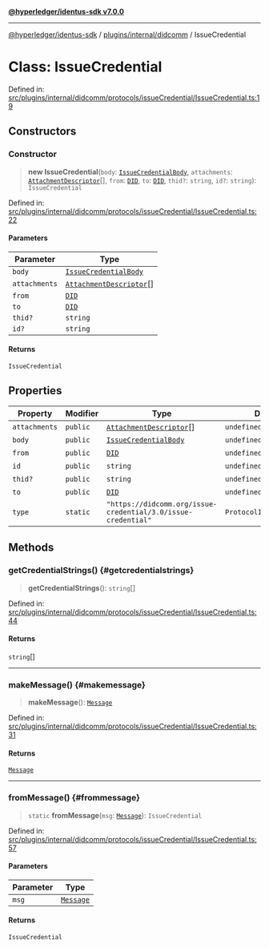 [**@hyperledger/identus-sdk v7.0.0**](../../../../README.md)

***

[@hyperledger/identus-sdk](../../../../README.md) / [plugins/internal/didcomm](../README.md) / IssueCredential

# Class: IssueCredential

Defined in: [src/plugins/internal/didcomm/protocols/issueCredential/IssueCredential.ts:19](https://github.com/hyperledger/identus-edge-agent-sdk-ts/blob/96423ee84b124a31ce63036d9d623d1cb73a13c2/src/plugins/internal/didcomm/protocols/issueCredential/IssueCredential.ts#L19)

## Constructors

### Constructor

> **new IssueCredential**(`body`: [`IssueCredentialBody`](../interfaces/IssueCredentialBody.md), `attachments`: [`AttachmentDescriptor`](../../../../overview/namespaces/Domain/classes/AttachmentDescriptor.md)[], `from`: [`DID`](../../../../overview/namespaces/Domain/classes/DID.md), `to`: [`DID`](../../../../overview/namespaces/Domain/classes/DID.md), `thid?`: `string`, `id?`: `string`): `IssueCredential`

Defined in: [src/plugins/internal/didcomm/protocols/issueCredential/IssueCredential.ts:22](https://github.com/hyperledger/identus-edge-agent-sdk-ts/blob/96423ee84b124a31ce63036d9d623d1cb73a13c2/src/plugins/internal/didcomm/protocols/issueCredential/IssueCredential.ts#L22)

#### Parameters

| Parameter | Type |
| ------ | ------ |
| `body` | [`IssueCredentialBody`](../interfaces/IssueCredentialBody.md) |
| `attachments` | [`AttachmentDescriptor`](../../../../overview/namespaces/Domain/classes/AttachmentDescriptor.md)[] |
| `from` | [`DID`](../../../../overview/namespaces/Domain/classes/DID.md) |
| `to` | [`DID`](../../../../overview/namespaces/Domain/classes/DID.md) |
| `thid?` | `string` |
| `id?` | `string` |

#### Returns

`IssueCredential`

## Properties

| Property | Modifier | Type | Default value | Defined in |
| ------ | ------ | ------ | ------ | ------ |
| <a id="attachments"></a> `attachments` | `public` | [`AttachmentDescriptor`](../../../../overview/namespaces/Domain/classes/AttachmentDescriptor.md)[] | `undefined` | [src/plugins/internal/didcomm/protocols/issueCredential/IssueCredential.ts:24](https://github.com/hyperledger/identus-edge-agent-sdk-ts/blob/96423ee84b124a31ce63036d9d623d1cb73a13c2/src/plugins/internal/didcomm/protocols/issueCredential/IssueCredential.ts#L24) |
| <a id="body"></a> `body` | `public` | [`IssueCredentialBody`](../interfaces/IssueCredentialBody.md) | `undefined` | [src/plugins/internal/didcomm/protocols/issueCredential/IssueCredential.ts:23](https://github.com/hyperledger/identus-edge-agent-sdk-ts/blob/96423ee84b124a31ce63036d9d623d1cb73a13c2/src/plugins/internal/didcomm/protocols/issueCredential/IssueCredential.ts#L23) |
| <a id="from"></a> `from` | `public` | [`DID`](../../../../overview/namespaces/Domain/classes/DID.md) | `undefined` | [src/plugins/internal/didcomm/protocols/issueCredential/IssueCredential.ts:25](https://github.com/hyperledger/identus-edge-agent-sdk-ts/blob/96423ee84b124a31ce63036d9d623d1cb73a13c2/src/plugins/internal/didcomm/protocols/issueCredential/IssueCredential.ts#L25) |
| <a id="id"></a> `id` | `public` | `string` | `undefined` | [src/plugins/internal/didcomm/protocols/issueCredential/IssueCredential.ts:28](https://github.com/hyperledger/identus-edge-agent-sdk-ts/blob/96423ee84b124a31ce63036d9d623d1cb73a13c2/src/plugins/internal/didcomm/protocols/issueCredential/IssueCredential.ts#L28) |
| <a id="thid"></a> `thid?` | `public` | `string` | `undefined` | [src/plugins/internal/didcomm/protocols/issueCredential/IssueCredential.ts:27](https://github.com/hyperledger/identus-edge-agent-sdk-ts/blob/96423ee84b124a31ce63036d9d623d1cb73a13c2/src/plugins/internal/didcomm/protocols/issueCredential/IssueCredential.ts#L27) |
| <a id="to"></a> `to` | `public` | [`DID`](../../../../overview/namespaces/Domain/classes/DID.md) | `undefined` | [src/plugins/internal/didcomm/protocols/issueCredential/IssueCredential.ts:26](https://github.com/hyperledger/identus-edge-agent-sdk-ts/blob/96423ee84b124a31ce63036d9d623d1cb73a13c2/src/plugins/internal/didcomm/protocols/issueCredential/IssueCredential.ts#L26) |
| <a id="type"></a> `type` | `static` | `"https://didcomm.org/issue-credential/3.0/issue-credential"` | `ProtocolIds.IssueCredential` | [src/plugins/internal/didcomm/protocols/issueCredential/IssueCredential.ts:20](https://github.com/hyperledger/identus-edge-agent-sdk-ts/blob/96423ee84b124a31ce63036d9d623d1cb73a13c2/src/plugins/internal/didcomm/protocols/issueCredential/IssueCredential.ts#L20) |

## Methods

### getCredentialStrings() {#getcredentialstrings}

> **getCredentialStrings**(): `string`[]

Defined in: [src/plugins/internal/didcomm/protocols/issueCredential/IssueCredential.ts:44](https://github.com/hyperledger/identus-edge-agent-sdk-ts/blob/96423ee84b124a31ce63036d9d623d1cb73a13c2/src/plugins/internal/didcomm/protocols/issueCredential/IssueCredential.ts#L44)

#### Returns

`string`[]

***

### makeMessage() {#makemessage}

> **makeMessage**(): [`Message`](../../../../overview/namespaces/Domain/classes/Message.md)

Defined in: [src/plugins/internal/didcomm/protocols/issueCredential/IssueCredential.ts:31](https://github.com/hyperledger/identus-edge-agent-sdk-ts/blob/96423ee84b124a31ce63036d9d623d1cb73a13c2/src/plugins/internal/didcomm/protocols/issueCredential/IssueCredential.ts#L31)

#### Returns

[`Message`](../../../../overview/namespaces/Domain/classes/Message.md)

***

### fromMessage() {#frommessage}

> `static` **fromMessage**(`msg`: [`Message`](../../../../overview/namespaces/Domain/classes/Message.md)): `IssueCredential`

Defined in: [src/plugins/internal/didcomm/protocols/issueCredential/IssueCredential.ts:57](https://github.com/hyperledger/identus-edge-agent-sdk-ts/blob/96423ee84b124a31ce63036d9d623d1cb73a13c2/src/plugins/internal/didcomm/protocols/issueCredential/IssueCredential.ts#L57)

#### Parameters

| Parameter | Type |
| ------ | ------ |
| `msg` | [`Message`](../../../../overview/namespaces/Domain/classes/Message.md) |

#### Returns

`IssueCredential`
